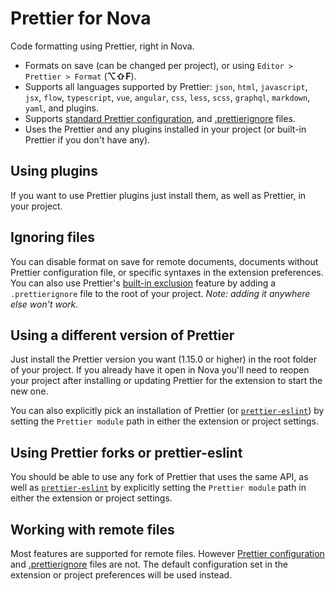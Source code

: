 # Prettier for Nova

Code formatting using Prettier, right in Nova.

- Formats on save (can be changed per project), or using `Editor > Prettier > Format` (**⌥⇧F**).
- Supports all languages supported by Prettier: `json`, `html`, `javascript`, `jsx`, `flow`, `typescript`, `vue`, `angular`, `css`, `less`, `scss`, `graphql`, `markdown`, `yaml`, and plugins.
- Supports [standard Prettier configuration](https://prettier.io/docs/en/configuration.html), and [.prettierignore](https://prettier.io/docs/en/ignore.html) files.
- Uses the Prettier and any plugins installed in your project (or built-in Prettier if you don't have any).

## Using plugins

If you want to use Prettier plugins just install them, as well as Prettier, in your project.

## Ignoring files

You can disable format on save for remote documents, documents without Prettier configuration file, or specific syntaxes in the extension preferences.
You can also use Prettier's [built-in exclusion](https://prettier.io/docs/en/ignore.html#ignoring-files) feature by adding a `.prettierignore` file to the root of your project. _Note: adding it anywhere else won't work._

## Using a different version of Prettier

Just install the Prettier version you want (1.15.0 or higher) in the root folder of your project. If you already have it open in Nova you'll need to reopen your project after installing or updating Prettier for the extension to start the new one.

You can also explicitly pick an installation of Prettier (or [`prettier-eslint`](https://github.com/prettier/prettier-eslint)) by setting the `Prettier module` path in either the extension or project settings.

## Using Prettier forks or prettier-eslint

You should be able to use any fork of Prettier that uses the same API, as well as [`prettier-eslint`](https://github.com/prettier/prettier-eslint) by explicitly setting the `Prettier module` path in either the extension or project settings.

## Working with remote files

Most features are supported for remote files. However [Prettier configuration](https://prettier.io/docs/en/configuration.html) and [.prettierignore](https://prettier.io/docs/en/ignore.html) files are not. The default configuration set in the extension or project preferences will be used instead.
